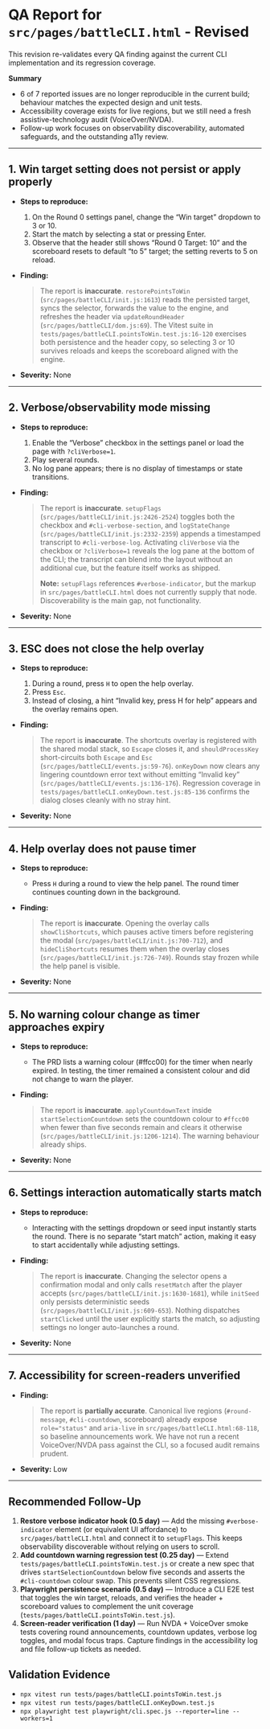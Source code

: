 # QA Report for `src/pages/battleCLI.html` - Revised

This revision re-validates every QA finding against the current CLI implementation and its regression coverage.

**Summary**

- 6 of 7 reported issues are no longer reproducible in the current build; behaviour matches the expected design and unit tests.
- Accessibility coverage exists for live regions, but we still need a fresh assistive-technology audit (VoiceOver/NVDA).
- Follow-up work focuses on observability discoverability, automated safeguards, and the outstanding a11y review.

---

## 1. Win target setting does not persist or apply properly

- **Steps to reproduce:**
  1. On the Round 0 settings panel, change the “Win target” dropdown to 3 or 10.
  2. Start the match by selecting a stat or pressing Enter.
  3. Observe that the header still shows “Round 0 Target: 10” and the scoreboard resets to default “to 5” target; the setting reverts to 5 on reload.

- **Finding:**

  > The report is **inaccurate**. `restorePointsToWin` (`src/pages/battleCLI/init.js:1613`) reads the persisted target, syncs the selector, forwards the value to the engine, and refreshes the header via `updateRoundHeader` (`src/pages/battleCLI/dom.js:69`). The Vitest suite in `tests/pages/battleCLI.pointsToWin.test.js:16-120` exercises both persistence and the header copy, so selecting 3 or 10 survives reloads and keeps the scoreboard aligned with the engine.

- **Severity:** None

---

## 2. Verbose/observability mode missing

- **Steps to reproduce:**
  1. Enable the “Verbose” checkbox in the settings panel or load the page with `?cliVerbose=1`.
  2. Play several rounds.
  3. No log pane appears; there is no display of timestamps or state transitions.

- **Finding:**

  > The report is **inaccurate**. `setupFlags` (`src/pages/battleCLI/init.js:2426-2524`) toggles both the checkbox and `#cli-verbose-section`, and `logStateChange` (`src/pages/battleCLI/init.js:2332-2359`) appends a timestamped transcript to `#cli-verbose-log`. Activating `cliVerbose` via the checkbox or `?cliVerbose=1` reveals the log pane at the bottom of the CLI; the transcript can blend into the layout without an additional cue, but the feature itself works as shipped.
  >
  > **Note:** `setupFlags` references `#verbose-indicator`, but the markup in `src/pages/battleCLI.html` does not currently supply that node. Discoverability is the main gap, not functionality.

- **Severity:** None

---

## 3. ESC does not close the help overlay

- **Steps to reproduce:**
  1. During a round, press `H` to open the help overlay.
  2. Press `Esc`.
  3. Instead of closing, a hint “Invalid key, press H for help” appears and the overlay remains open.

- **Finding:**

  > The report is **inaccurate**. The shortcuts overlay is registered with the shared modal stack, so `Escape` closes it, and `shouldProcessKey` short-circuits both `Escape` and `Esc` (`src/pages/battleCLI/events.js:59-76`). `onKeyDown` now clears any lingering countdown error text without emitting “Invalid key” (`src/pages/battleCLI/events.js:136-176`). Regression coverage in `tests/pages/battleCLI.onKeyDown.test.js:85-136` confirms the dialog closes cleanly with no stray hint.

- **Severity:** None

---

## 4. Help overlay does not pause timer

- **Steps to reproduce:**
  - Press `H` during a round to view the help panel. The round timer continues counting down in the background.

- **Finding:**

  > The report is **inaccurate**. Opening the overlay calls `showCliShortcuts`, which pauses active timers before registering the modal (`src/pages/battleCLI/init.js:700-712`), and `hideCliShortcuts` resumes them when the overlay closes (`src/pages/battleCLI/init.js:726-749`). Rounds stay frozen while the help panel is visible.

- **Severity:** None

---

## 5. No warning colour change as timer approaches expiry

- **Steps to reproduce:**
  - The PRD lists a warning colour (#ffcc00) for the timer when nearly expired. In testing, the timer remained a consistent colour and did not change to warn the player.

- **Finding:**

  > The report is **inaccurate**. `applyCountdownText` inside `startSelectionCountdown` sets the countdown colour to `#ffcc00` when fewer than five seconds remain and clears it otherwise (`src/pages/battleCLI/init.js:1206-1214`). The warning behaviour already ships.

- **Severity:** None

---

## 6. Settings interaction automatically starts match

- **Steps to reproduce:**
  - Interacting with the settings dropdown or seed input instantly starts the round. There is no separate “start match” action, making it easy to start accidentally while adjusting settings.

- **Finding:**

  > The report is **inaccurate**. Changing the selector opens a confirmation modal and only calls `resetMatch` after the player accepts (`src/pages/battleCLI/init.js:1630-1681`), while `initSeed` only persists deterministic seeds (`src/pages/battleCLI/init.js:609-653`). Nothing dispatches `startClicked` until the user explicitly starts the match, so adjusting settings no longer auto-launches a round.

- **Severity:** None

---

## 7. Accessibility for screen‑readers unverified

- **Finding:**

  > The report is **partially accurate**. Canonical live regions (`#round-message`, `#cli-countdown`, scoreboard) already expose `role="status"` and `aria-live` in `src/pages/battleCLI.html:68-118`, so baseline announcements work. We have not run a recent VoiceOver/NVDA pass against the CLI, so a focused audit remains prudent.

- **Severity:** Low

---

## Recommended Follow-Up

1. **Restore verbose indicator hook (0.5 day)** — Add the missing `#verbose-indicator` element (or equivalent UI affordance) to `src/pages/battleCLI.html` and connect it to `setupFlags`. This keeps observability discoverable without relying on users to scroll.
2. **Add countdown warning regression test (0.25 day)** — Extend `tests/pages/battleCLI.pointsToWin.test.js` or create a new spec that drives `startSelectionCountdown` below five seconds and asserts the `#cli-countdown` colour swap. This prevents silent CSS regressions.
3. **Playwright persistence scenario (0.5 day)** — Introduce a CLI E2E test that toggles the win target, reloads, and verifies the header + scoreboard values to complement the unit coverage (`tests/pages/battleCLI.pointsToWin.test.js`).
4. **Screen-reader verification (1 day)** — Run NVDA + VoiceOver smoke tests covering round announcements, countdown updates, verbose log toggles, and modal focus traps. Capture findings in the accessibility log and file follow-up tickets as needed.

## Validation Evidence

- `npx vitest run tests/pages/battleCLI.pointsToWin.test.js`
- `npx vitest run tests/pages/battleCLI.onKeyDown.test.js`
- `npx playwright test playwright/cli.spec.js --reporter=line --workers=1`
